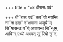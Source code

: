 +++
title = "०४ धीरासः पदं"

+++
धी᳓रासः पदं᳓ कव᳓यो नयन्ति  
ना᳓ना हृदा᳓ र᳓क्षमाणा अजुर्य᳓म्  
सि᳓षासन्तः प᳓र्य् अपश्यन्त सि᳓न्धुम्  
आवि᳓र् एभ्यो अभवत् सू᳓रियो नॄ᳓न्